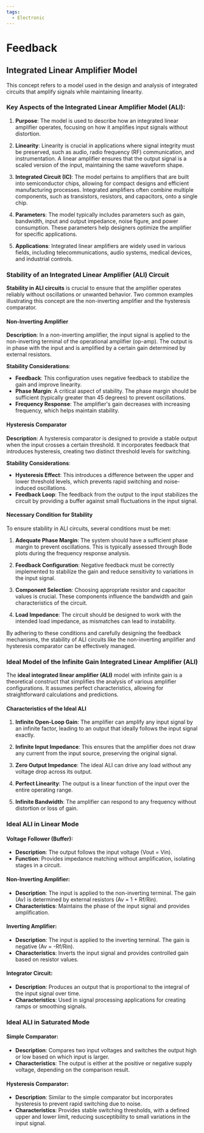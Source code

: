 ```yaml
---
tags:
  - Electronic
---
```


<head>
    <meta name="google-adsense-account" content="ca-pub-9364684337389377">
    <meta charset="UTF-8">
    <meta name="viewport" content="width=device-width, initial-scale=1.0">
    <meta name="description" content="Welcome to ac-electricity! Here you will learn more about electricity, the different components used to make an electrical circuit as well as their features and use cases.">
    <meta name="keywords" content="alexis carbillet, carbillet, electricity, capacitors, conductors, diodes, electronic, energy source, hardware, home appliances, inductors, insulators, resistors, semi-conductors">
    <meta name="author" content="Alexis Carbillet ">
</head>

# Feedback

## Integrated Linear Amplifier Model

This concept refers to a model used in the design and analysis of integrated circuits that amplify signals while maintaining linearity.

### Key Aspects of the Integrated Linear Amplifier Model (ALI):

1. **Purpose**: The model is used to describe how an integrated linear amplifier operates, focusing on how it amplifies input signals without distortion.

2. **Linearity**: Linearity is crucial in applications where signal integrity must be preserved, such as audio, radio frequency (RF) communication, and instrumentation. A linear amplifier ensures that the output signal is a scaled version of the input, maintaining the same waveform shape.

3. **Integrated Circuit (IC)**: The model pertains to amplifiers that are built into semiconductor chips, allowing for compact designs and efficient manufacturing processes. Integrated amplifiers often combine multiple components, such as transistors, resistors, and capacitors, onto a single chip.

4. **Parameters**: The model typically includes parameters such as gain, bandwidth, input and output impedance, noise figure, and power consumption. These parameters help designers optimize the amplifier for specific applications.

5. **Applications**: Integrated linear amplifiers are widely used in various fields, including telecommunications, audio systems, medical devices, and industrial controls.

### Stability of an Integrated Linear Amplifier (ALI) Circuit

**Stability in ALI circuits** is crucial to ensure that the amplifier operates reliably without oscillations or unwanted behavior. Two common examples illustrating this concept are the non-inverting amplifier and the hysteresis comparator.

#### Non-Inverting Amplifier

**Description**: In a non-inverting amplifier, the input signal is applied to the non-inverting terminal of the operational amplifier (op-amp). The output is in phase with the input and is amplified by a certain gain determined by external resistors.

**Stability Considerations**:

  * **Feedback**: This configuration uses negative feedback to stabilize the gain and improve linearity.
  * **Phase Margin**: A critical aspect of stability. The phase margin should be sufficient (typically greater than 45 degrees) to prevent oscillations.
  * **Frequency Response**: The amplifier's gain decreases with increasing frequency, which helps maintain stability.

#### Hysteresis Comparator

**Description**: A hysteresis comparator is designed to provide a stable output when the input crosses a certain threshold. It incorporates feedback that introduces hysteresis, creating two distinct threshold levels for switching.

**Stability Considerations**:

  - **Hysteresis Effect**: This introduces a difference between the upper and lower threshold levels, which prevents rapid switching and noise-induced oscillations. 
  - **Feedback Loop**: The feedback from the output to the input stabilizes the circuit by providing a buffer against small fluctuations in the input signal.

#### Necessary Condition for Stability

To ensure stability in ALI circuits, several conditions must be met:

1. **Adequate Phase Margin**: The system should have a sufficient phase margin to prevent oscillations. This is typically assessed through Bode plots during the frequency response analysis.

2. **Feedback Configuration**: Negative feedback must be correctly implemented to stabilize the gain and reduce sensitivity to variations in the input signal.

3. **Component Selection**: Choosing appropriate resistor and capacitor values is crucial. These components influence the bandwidth and gain characteristics of the circuit.

4. **Load Impedance**: The circuit should be designed to work with the intended load impedance, as mismatches can lead to instability.

By adhering to these conditions and carefully designing the feedback mechanisms, the stability of ALI circuits like the non-inverting amplifier and hysteresis comparator can be effectively managed.

### Ideal Model of the Infinite Gain Integrated Linear Amplifier (ALI)

The **ideal integrated linear amplifier (ALI)** model with infinite gain is a theoretical construct that simplifies the analysis of various amplifier configurations. It assumes perfect characteristics, allowing for straightforward calculations and predictions.

#### Characteristics of the Ideal ALI

1. **Infinite Open-Loop Gain**: The amplifier can amplify any input signal by an infinite factor, leading to an output that ideally follows the input signal exactly.
  
2. **Infinite Input Impedance**: This ensures that the amplifier does not draw any current from the input source, preserving the original signal.

3. **Zero Output Impedance**: The ideal ALI can drive any load without any voltage drop across its output.

4. **Perfect Linearity**: The output is a linear function of the input over the entire operating range.

5. **Infinite Bandwidth**: The amplifier can respond to any frequency without distortion or loss of gain.

### Ideal ALI in Linear Mode

#### **Voltage Follower (Buffer)**:
   - **Description**: The output follows the input voltage (Vout = Vin).
   - **Function**: Provides impedance matching without amplification, isolating stages in a circuit.

#### **Non-Inverting Amplifier**:
   - **Description**: The input is applied to the non-inverting terminal. The gain (Av) is determined by external resistors (Av = 1 + Rf/Rin).
   - **Characteristics**: Maintains the phase of the input signal and provides amplification.

#### **Inverting Amplifier**:
   - **Description**: The input is applied to the inverting terminal. The gain is negative (Av = -Rf/Rin).
   - **Characteristics**: Inverts the input signal and provides controlled gain based on resistor values.

#### **Integrator Circuit**:
   - **Description**: Produces an output that is proportional to the integral of the input signal over time.
   - **Characteristics**: Used in signal processing applications for creating ramps or smoothing signals.

### Ideal ALI in Saturated Mode

#### **Simple Comparator**:
   - **Description**: Compares two input voltages and switches the output high or low based on which input is larger.
   - **Characteristics**: The output is either at the positive or negative supply voltage, depending on the comparison result.

#### **Hysteresis Comparator**:
   - **Description**: Similar to the simple comparator but incorporates hysteresis to prevent rapid switching due to noise.
   - **Characteristics**: Provides stable switching thresholds, with a defined upper and lower limit, reducing susceptibility to small variations in the input signal.

